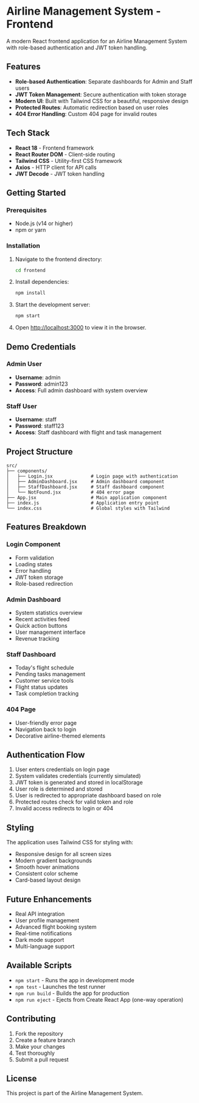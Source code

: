 # Airline Management System - Frontend

A modern React frontend application for an Airline Management System with role-based authentication and JWT token handling.

## Features

- **Role-based Authentication**: Separate dashboards for Admin and Staff users
- **JWT Token Management**: Secure authentication with token storage
- **Modern UI**: Built with Tailwind CSS for a beautiful, responsive design
- **Protected Routes**: Automatic redirection based on user roles
- **404 Error Handling**: Custom 404 page for invalid routes

## Tech Stack

- **React 18** - Frontend framework
- **React Router DOM** - Client-side routing
- **Tailwind CSS** - Utility-first CSS framework
- **Axios** - HTTP client for API calls
- **JWT Decode** - JWT token handling

## Getting Started

### Prerequisites

- Node.js (v14 or higher)
- npm or yarn

### Installation

1. Navigate to the frontend directory:
   ```bash
   cd frontend
   ```

2. Install dependencies:
   ```bash
   npm install
   ```

3. Start the development server:
   ```bash
   npm start
   ```

4. Open [http://localhost:3000](http://localhost:3000) to view it in the browser.

## Demo Credentials

### Admin User
- **Username**: admin
- **Password**: admin123
- **Access**: Full admin dashboard with system overview

### Staff User
- **Username**: staff
- **Password**: staff123
- **Access**: Staff dashboard with flight and task management

## Project Structure

```
src/
├── components/
│   ├── Login.jsx              # Login page with authentication
│   ├── AdminDashboard.jsx     # Admin dashboard component
│   ├── StaffDashboard.jsx     # Staff dashboard component
│   └── NotFound.jsx           # 404 error page
├── App.jsx                    # Main application component
├── index.js                   # Application entry point
└── index.css                  # Global styles with Tailwind
```

## Features Breakdown

### Login Component
- Form validation
- Loading states
- Error handling
- JWT token storage
- Role-based redirection

### Admin Dashboard
- System statistics overview
- Recent activities feed
- Quick action buttons
- User management interface
- Revenue tracking

### Staff Dashboard
- Today's flight schedule
- Pending tasks management
- Customer service tools
- Flight status updates
- Task completion tracking

### 404 Page
- User-friendly error page
- Navigation back to login
- Decorative airline-themed elements

## Authentication Flow

1. User enters credentials on login page
2. System validates credentials (currently simulated)
3. JWT token is generated and stored in localStorage
4. User role is determined and stored
5. User is redirected to appropriate dashboard based on role
6. Protected routes check for valid token and role
7. Invalid access redirects to login or 404

## Styling

The application uses Tailwind CSS for styling with:
- Responsive design for all screen sizes
- Modern gradient backgrounds
- Smooth hover animations
- Consistent color scheme
- Card-based layout design

## Future Enhancements

- Real API integration
- User profile management
- Advanced flight booking system
- Real-time notifications
- Dark mode support
- Multi-language support

## Available Scripts

- `npm start` - Runs the app in development mode
- `npm test` - Launches the test runner
- `npm run build` - Builds the app for production
- `npm run eject` - Ejects from Create React App (one-way operation)

## Contributing

1. Fork the repository
2. Create a feature branch
3. Make your changes
4. Test thoroughly
5. Submit a pull request

## License

This project is part of the Airline Management System.
